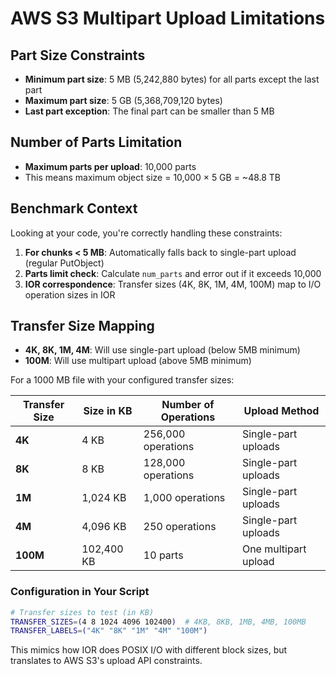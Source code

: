 # AWS S3 Multipart Upload Limitations

## Part Size Constraints

- **Minimum part size**: 5 MB (5,242,880 bytes) for all parts except the last part
- **Maximum part size**: 5 GB (5,368,709,120 bytes)
- **Last part exception**: The final part can be smaller than 5 MB

## Number of Parts Limitation

- **Maximum parts per upload**: 10,000 parts
- This means maximum object size = 10,000 × 5 GB = ~48.8 TB

## Benchmark Context

Looking at your code, you're correctly handling these constraints:

1. **For chunks < 5 MB**: Automatically falls back to single-part upload (regular PutObject)
2. **Parts limit check**: Calculate `num_parts` and error out if it exceeds 10,000
3. **IOR correspondence**: Transfer sizes (4K, 8K, 1M, 4M, 100M) map to I/O operation sizes in IOR

## Transfer Size Mapping

- **4K, 8K, 1M, 4M**: Will use single-part upload (below 5MB minimum)
- **100M**: Will use multipart upload (above 5MB minimum)

For a 1000 MB file with your configured transfer sizes:

| Transfer Size | Size in KB | Number of Operations | Upload Method |
|---------------|------------|---------------------|---------------|
| **4K** | 4 KB | 256,000 operations | Single-part uploads |
| **8K** | 8 KB | 128,000 operations | Single-part uploads |
| **1M** | 1,024 KB | 1,000 operations | Single-part uploads |
| **4M** | 4,096 KB | 250 operations | Single-part uploads |
| **100M** | 102,400 KB | 10 parts | One multipart upload |

### Configuration in Your Script
```bash
# Transfer sizes to test (in KB)
TRANSFER_SIZES=(4 8 1024 4096 102400)  # 4KB, 8KB, 1MB, 4MB, 100MB
TRANSFER_LABELS=("4K" "8K" "1M" "4M" "100M")
```

This mimics how IOR does POSIX I/O with different block sizes, but translates to AWS S3's upload API constraints.